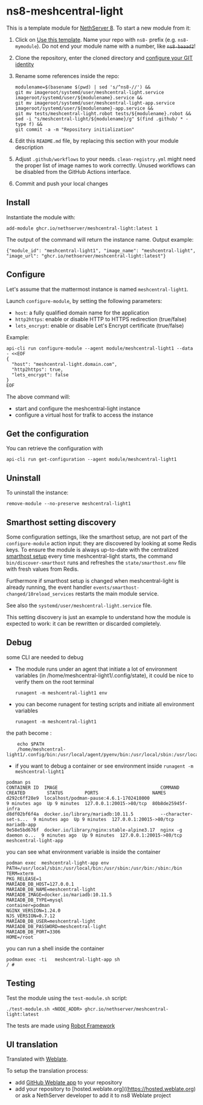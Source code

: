 # ns8-meshcentral-light

This is a template module for [NethServer 8](https://github.com/NethServer/ns8-core).
To start a new module from it:

1. Click on [Use this template](https://github.com/NethServer/ns8-meshcentral-light/generate).
   Name your repo with `ns8-` prefix (e.g. `ns8-mymodule`). 
   Do not end your module name with a number, like ~~`ns8-baaad2`~~!

1. Clone the repository, enter the cloned directory and
   [configure your GIT identity](https://git-scm.com/book/en/v2/Getting-Started-First-Time-Git-Setup#_your_identity)

1. Rename some references inside the repo:
   ```
   modulename=$(basename $(pwd) | sed 's/^ns8-//') &&
   git mv imageroot/systemd/user/meshcentral-light.service imageroot/systemd/user/${modulename}.service &&
   git mv imageroot/systemd/user/meshcentral-light-app.service imageroot/systemd/user/${modulename}-app.service && 
   git mv tests/meshcentral-light.robot tests/${modulename}.robot &&
   sed -i "s/meshcentral-light/${modulename}/g" $(find .github/ * -type f) &&
   git commit -a -m "Repository initialization"
   ```

1. Edit this `README.md` file, by replacing this section with your module
   description

1. Adjust `.github/workflows` to your needs. `clean-registry.yml` might
   need the proper list of image names to work correctly. Unused workflows
   can be disabled from the GitHub Actions interface.

1. Commit and push your local changes

## Install

Instantiate the module with:

    add-module ghcr.io/nethserver/meshcentral-light:latest 1

The output of the command will return the instance name.
Output example:

    {"module_id": "meshcentral-light1", "image_name": "meshcentral-light", "image_url": "ghcr.io/nethserver/meshcentral-light:latest"}

## Configure

Let's assume that the mattermost instance is named `meshcentral-light1`.

Launch `configure-module`, by setting the following parameters:
- `host`: a fully qualified domain name for the application
- `http2https`: enable or disable HTTP to HTTPS redirection (true/false)
- `lets_encrypt`: enable or disable Let's Encrypt certificate (true/false)


Example:

```
api-cli run configure-module --agent module/meshcentral-light1 --data - <<EOF
{
  "host": "meshcentral-light.domain.com",
  "http2https": true,
  "lets_encrypt": false
}
EOF
```

The above command will:
- start and configure the meshcentral-light instance
- configure a virtual host for trafik to access the instance

## Get the configuration
You can retrieve the configuration with

```
api-cli run get-configuration --agent module/meshcentral-light1
```

## Uninstall

To uninstall the instance:

    remove-module --no-preserve meshcentral-light1

## Smarthost setting discovery

Some configuration settings, like the smarthost setup, are not part of the
`configure-module` action input: they are discovered by looking at some
Redis keys.  To ensure the module is always up-to-date with the
centralized [smarthost
setup](https://nethserver.github.io/ns8-core/core/smarthost/) every time
meshcentral-light starts, the command `bin/discover-smarthost` runs and refreshes
the `state/smarthost.env` file with fresh values from Redis.

Furthermore if smarthost setup is changed when meshcentral-light is already
running, the event handler `events/smarthost-changed/10reload_services`
restarts the main module service.

See also the `systemd/user/meshcentral-light.service` file.

This setting discovery is just an example to understand how the module is
expected to work: it can be rewritten or discarded completely.

## Debug

some CLI are needed to debug

- The module runs under an agent that initiate a lot of environment variables (in /home/meshcentral-light1/.config/state), it could be nice to verify them
on the root terminal

    `runagent -m meshcentral-light1 env`

- you can become runagent for testing scripts and initiate all environment variables
  
    `runagent -m meshcentral-light1`

 the path become : 
```
    echo $PATH
    /home/meshcentral-light1/.config/bin:/usr/local/agent/pyenv/bin:/usr/local/sbin:/usr/local/bin:/usr/sbin:/usr/bin:/usr/
```

- if you want to debug a container or see environment inside
 `runagent -m meshcentral-light1`
 ```
podman ps
CONTAINER ID  IMAGE                                      COMMAND               CREATED        STATUS        PORTS                    NAMES
d292c6ff28e9  localhost/podman-pause:4.6.1-1702418000                          9 minutes ago  Up 9 minutes  127.0.0.1:20015->80/tcp  80b8de25945f-infra
d8df02bf6f4a  docker.io/library/mariadb:10.11.5          --character-set-s...  9 minutes ago  Up 9 minutes  127.0.0.1:20015->80/tcp  mariadb-app
9e58e5bd676f  docker.io/library/nginx:stable-alpine3.17  nginx -g daemon o...  9 minutes ago  Up 9 minutes  127.0.0.1:20015->80/tcp  meshcentral-light-app
```

you can see what environment variable is inside the container
```
podman exec  meshcentral-light-app env
PATH=/usr/local/sbin:/usr/local/bin:/usr/sbin:/usr/bin:/sbin:/bin
TERM=xterm
PKG_RELEASE=1
MARIADB_DB_HOST=127.0.0.1
MARIADB_DB_NAME=meshcentral-light
MARIADB_IMAGE=docker.io/mariadb:10.11.5
MARIADB_DB_TYPE=mysql
container=podman
NGINX_VERSION=1.24.0
NJS_VERSION=0.7.12
MARIADB_DB_USER=meshcentral-light
MARIADB_DB_PASSWORD=meshcentral-light
MARIADB_DB_PORT=3306
HOME=/root
```

you can run a shell inside the container

```
podman exec -ti   meshcentral-light-app sh
/ # 
```
## Testing

Test the module using the `test-module.sh` script:


    ./test-module.sh <NODE_ADDR> ghcr.io/nethserver/meshcentral-light:latest

The tests are made using [Robot Framework](https://robotframework.org/)

## UI translation

Translated with [Weblate](https://hosted.weblate.org/projects/ns8/).

To setup the translation process:

- add [GitHub Weblate app](https://docs.weblate.org/en/latest/admin/continuous.html#github-setup) to your repository
- add your repository to [hosted.weblate.org]((https://hosted.weblate.org) or ask a NethServer developer to add it to ns8 Weblate project
